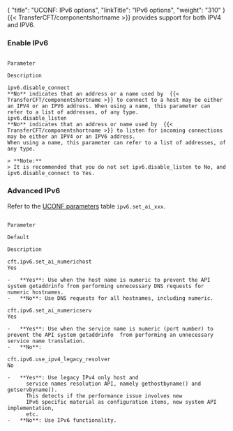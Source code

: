 {
    "title": "UCONF: IPv6  options",
    "linkTitle": "IPv6  options",
    "weight": "310"
}{{< TransferCFT/componentshortname  >}} provides support for both IPV4 and IPV6.

### Enable IPv6

```

Parameter

Description

ipv6.disable_connect
**No** indicates that an address or a name used by  {{< TransferCFT/componentshortname >}} to connect to a host may be either an IPV4 or an IPV6 address. When using a name, this parameter can refer to a list of addresses, of any type.
ipv6.disable_listen
**No** indicates that an address or name used by  {{< TransferCFT/componentshortname >}} to listen for incoming connections may be either an IPV4 or an IPV6 address.
When using a name, this parameter can refer to a list of addresses, of any type.

> **Note:**
> It is recommended that you do not set ipv6.disable_listen to No, and ipv6.disable_connect to Yes.  

```

### Advanced IPv6

Refer to the [UCONF parameters](../uconf_directory) table `ipv6.set_ai_xxx`.

```

Parameter

Default

Description

cft.ipv6.set_ai_numerichost
Yes

-   **Yes**: Use when the host name is numeric to prevent the API system getaddrinfo from performing unnecessary DNS requests for numeric hostnames.
-   **No**: Use DNS requests for all hostnames, including numeric.

cft.ipv6.set_ai_numericserv
Yes

-   **Yes**: Use when the service name is numeric (port number) to prevent the API system getaddrinfo  from performing an unnecessary service name translation.
-   **No**:

cft.ipv6.use_ipv4_legacy_resolver
No

-   **Yes**: Use legacy IPv4 only host and
      service names resolution API, namely gethostbyname() and getservbyname().
      This detects if the performance issue involves new
      IPv6 specific material as configuration items, new system API implementation,
      etc.
-   **No**: Use IPv6 functionality.

```
